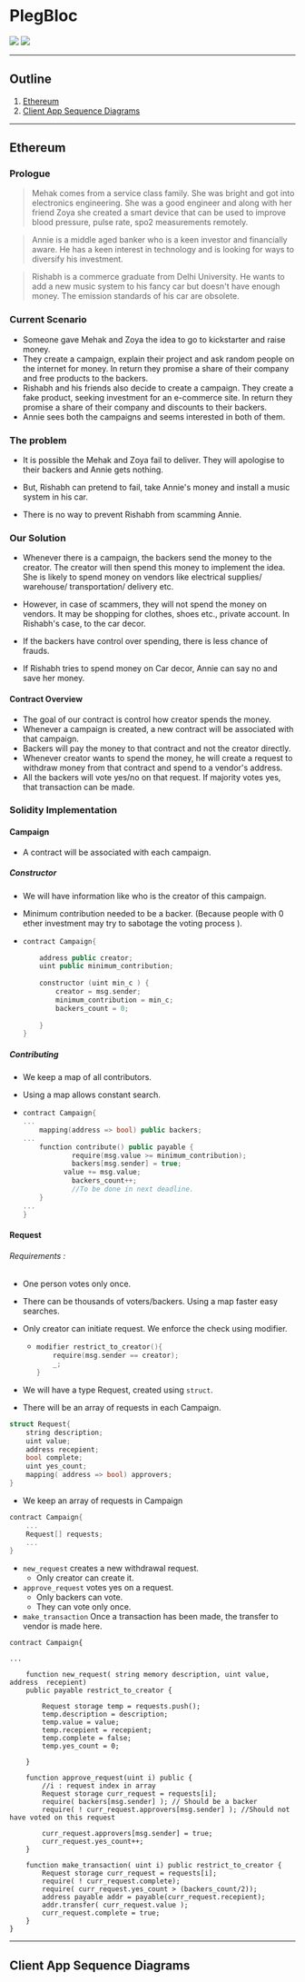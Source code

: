 # PlegBloc
![](https://img.shields.io/gitter/room/AbhinavS99/PlegBloc) ![](https://img.shields.io/github/stars/AbhinavS99/PlegBloc?style=social)

---

## Outline
1. [Ethereum](#ethereum)
2. [Client App Sequence Diagrams](#client-app-sequence-diagrams)

---

## Ethereum
### Prologue 

> Mehak comes from a service class family. She was bright and got into electronics engineering. She was a good engineer and along with her friend Zoya she created a smart device that can be used to improve blood pressure, pulse rate, spo2 measurements remotely. 

>Annie is a middle aged banker who is a keen investor and financially aware. He has a keen interest in technology and is looking for ways to diversify his investment. 

> Rishabh is a commerce graduate from Delhi University. He wants to add a new music system to his fancy car but doesn't have enough money. The emission standards of his car are obsolete. 



### Current Scenario

* Someone gave Mehak and Zoya the idea to go to kickstarter and raise money. 
* They create a campaign, explain their project and ask random people on the internet for money. In return they promise a share of their company and free products to the backers.
* Rishabh and his friends also decide to create a campaign. They create a fake product, seeking investment for an e-commerce site. In return they promise a share of their company and discounts to their backers.
* Annie sees both the campaigns and seems interested in both of them.



### The problem

* It is possible the Mehak and Zoya fail to deliver. They will apologise to their backers and Annie gets nothing. 
* But, Rishabh can pretend to fail, take Annie's money and install a music system in his car. 

* There is no way to prevent Rishabh from scamming Annie.



### Our Solution

* Whenever there is a campaign, the backers send the money to the creator. The creator will then spend this money to implement the idea. She is likely to spend money on vendors like electrical supplies/ warehouse/ transportation/ delivery etc. 

* However, in case of scammers, they will not spend the money on vendors. It may be shopping for clothes, shoes etc., private account. In Rishabh's case, to the car decor.

* If the backers have control over spending, there is less chance of frauds.

* If Rishabh tries to spend money on Car decor, Annie can say no and save her money.



#### Contract Overview

* The goal of our contract is control how creator spends the money.
* Whenever a campaign is created, a new contract will be associated with that campaign. 
* Backers will pay the money to that contract and not the creator directly.
* Whenever creator wants to spend the money, he will create a request to withdraw money from that contract and spend to a vendor's address.
* All the backers will vote yes/no on that request. If majority votes yes, that transaction can be made.  



### Solidity  Implementation



#### Campaign

* A contract will be associated with each campaign.

##### Constructor

* We will have information like who is the creator of this campaign.

* Minimum contribution needed to be a backer. (Because people with 0 ether investment may try to sabotage the voting process ).

* ```c++
  contract Campaign{
  
      address public creator;
      uint public minimum_contribution;
      
      constructor (uint min_c ) {
          creator = msg.sender;
          minimum_contribution = min_c;
          backers_count = 0;
          
      }
  }
  ```



##### Contributing

* We keep a map of all contributors. 

* Using a map allows constant search.

* ```c++
  contract Campaign{
  ...	
      mapping(address => bool) public backers;
  ...
      function contribute() public payable {
              require(msg.value >= minimum_contribution);
              backers[msg.sender] = true;
      		value += msg.value;
              backers_count++;
              //To be done in next deadline.
      }
  ...
  }
  ```



#### Request

###### Requirements : 

* One person votes only once.
* There can be thousands of voters/backers. Using a map faster easy searches.

* Only creator can initiate request. We enforce the check using modifier. 

  * ```c
    modifier restrict_to_creator(){
        require(msg.sender == creator);
        _;
    }
    ```



* We will have a type Request, created using `struct`.
* There will be an array of requests in each Campaign.

```c++
struct Request{
    string description;
    uint value;
    address recepient;
    bool complete;
    uint yes_count;
    mapping( address => bool) approvers;
}
```



* We keep an array of requests in Campaign

```c++
contract Campaign{
	...
	Request[] requests;
	...
}

```

* `new_request` creates a new withdrawal request. 
  * Only creator can create it.
* `approve_request` votes yes on a request. 
  * Only backers can vote. 
  * They can vote only once.
* `make_transaction` Once a transaction has been made, the transfer to vendor is made here.

```
contract Campaign{
    
...
    
    function new_request( string memory description, uint value, address  recepient) 
    public payable restrict_to_creator {
        
        Request storage temp = requests.push();
        temp.description = description;
        temp.value = value;
        temp.recepient = recepient;
        temp.complete = false;
        temp.yes_count = 0;
        
    }
    
    function approve_request(uint i) public {
        //i : request index in array
        Request storage curr_request = requests[i];
        require( backers[msg.sender] ); // Should be a backer         
        require( ! curr_request.approvers[msg.sender] ); //Should not have voted on this request 
        
        curr_request.approvers[msg.sender] = true;
        curr_request.yes_count++;
    }
    
    function make_transaction( uint i) public restrict_to_creator {
        Request storage curr_request = requests[i];
        require( ! curr_request.complete);
        require( curr_request.yes_count > (backers_count/2));
        address payable addr = payable(curr_request.recepient);
        addr.transfer( curr_request.value );
        curr_request.complete = true;
    }
}
```

---

## Client App Sequence Diagrams



